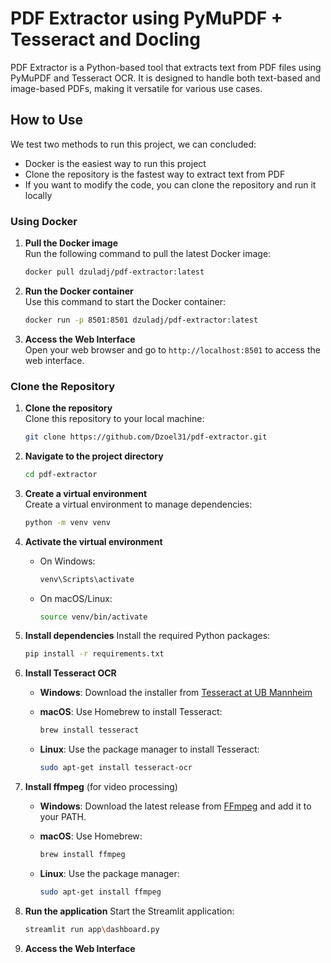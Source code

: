 # PDF Extractor using PyMuPDF + Tesseract and Docling

PDF Extractor is a Python-based tool that extracts text from PDF files using PyMuPDF and Tesseract OCR. It is designed to handle both text-based and image-based PDFs, making it versatile for various use cases.

## How to Use

We test two methods to run this project, we can concluded:

- Docker is the easiest way to run this project
- Clone the repository is the fastest way to extract text from PDF
- If you want to modify the code, you can clone the repository and run it locally

### Using Docker

1. **Pull the Docker image**  
    Run the following command to pull the latest Docker image:

    ```bash
    docker pull dzuladj/pdf-extractor:latest
    ```

2. **Run the Docker container**  
    Use this command to start the Docker container:

    ```bash
    docker run -p 8501:8501 dzuladj/pdf-extractor:latest
    ```

3. **Access the Web Interface**  
    Open your web browser and go to `http://localhost:8501` to access the web interface.

### Clone the Repository

1. **Clone the repository**  
    Clone this repository to your local machine:

    ```bash
    git clone https://github.com/Dzoel31/pdf-extractor.git
    ```

2. **Navigate to the project directory**

    ```bash
    cd pdf-extractor
    ```

3. **Create a virtual environment**  
    Create a virtual environment to manage dependencies:

    ```bash
    python -m venv venv
    ```

4. **Activate the virtual environment**

    - On Windows:

        ```bash
        venv\Scripts\activate
        ```

    - On macOS/Linux:

        ```bash
        source venv/bin/activate
        ```

5. **Install dependencies**
    Install the required Python packages:

    ```bash
    pip install -r requirements.txt
    ```

6. **Install Tesseract OCR**
    - **Windows**: Download the installer from [Tesseract at UB Mannheim](https://github.com/UB-Mannheim/tesseract/wiki)

    - **macOS**: Use Homebrew to install Tesseract:

        ```bash
        brew install tesseract
        ```

    - **Linux**: Use the package manager to install Tesseract:

        ```bash
        sudo apt-get install tesseract-ocr
        ```

7. **Install ffmpeg** (for video processing)
    - **Windows**: Download the latest release from [FFmpeg](https://ffmpeg.org/download.html) and add it to your PATH.
    - **macOS**: Use Homebrew:

        ```bash
        brew install ffmpeg
        ```

    - **Linux**: Use the package manager:

        ```bash
        sudo apt-get install ffmpeg
        ```

8. **Run the application**
    Start the Streamlit application:

    ```bash
    streamlit run app\dashboard.py
    ```

9. **Access the Web Interface**

